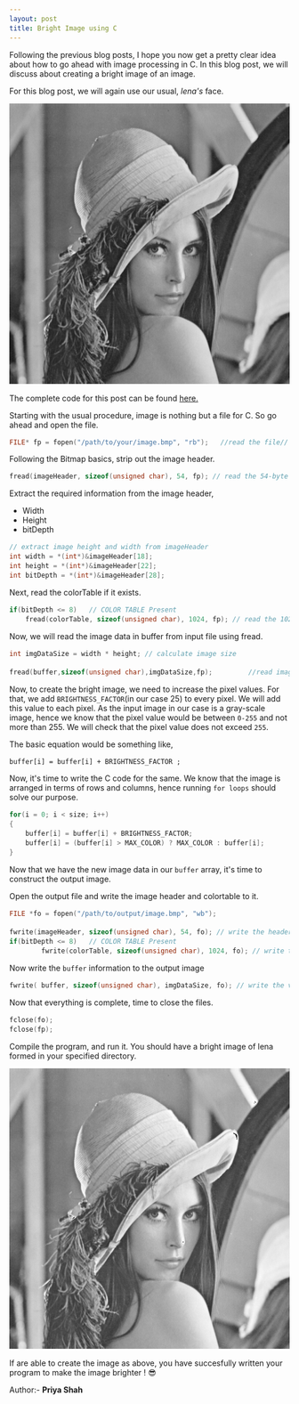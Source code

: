 ```yaml
---
layout: post
title: Bright Image using C
---
```


Following the previous blog posts, I hope you now get a pretty clear idea about how to go ahead with image processing in C. In this blog post, we will discuss about creating a bright image of an image.

For this blog post, we will again use our usual, *lena's* face.

![Lena Grayscale](/images/lena512.bmp "Lena Grayscale")

The complete code for this post can be found [here.](https://github.com/abhijitnathwani/image-processing/blob/master/image_bright.c)

Starting with the usual procedure, image is nothing but a file for C. So go ahead and open the file.

```c
FILE* fp = fopen("/path/to/your/image.bmp", "rb");   //read the file//
```

Following the Bitmap basics, strip out the image header.

```c
fread(imageHeader, sizeof(unsigned char), 54, fp); // read the 54-byte from fp to imageHeader
```

Extract the required information from the image header,
+ Width 
+ Height
+ bitDepth

```c
// extract image height and width from imageHeader      
int width = *(int*)&imageHeader[18];
int height = *(int*)&imageHeader[22];
int bitDepth = *(int*)&imageHeader[28];
```
Next, read the colorTable if it exists.

```c
if(bitDepth <= 8)	// COLOR TABLE Present
	fread(colorTable, sizeof(unsigned char), 1024, fp); // read the 1024-byte from fp to colorTable
```

Now, we will read the image data in buffer from input file using fread.

```c
int imgDataSize = width * height; // calculate image size

fread(buffer,sizeof(unsigned char),imgDataSize,fp);			//read image data
```

Now, to create the bright image, we need to increase the pixel values. For that, we add `BRIGHTNESS_FACTOR`(in our case 25) to every pixel. We will add this value to each pixel. As the input image in our case is a gray-scale image, hence we know that the pixel value would be between `0-255` and not more than 255. We will check that the pixel value does not exceed `255`.

The basic equation would be something like,

    buffer[i] = buffer[i] + BRIGHTNESS_FACTOR ;


Now, it's time to write the C code for the same. We know that the image is arranged in terms of rows and columns, hence running `for loops` should solve our purpose.

```c
for(i = 0; i < size; i++)
{
	buffer[i] = buffer[i] + BRIGHTNESS_FACTOR;
	buffer[i] = (buffer[i] > MAX_COLOR) ? MAX_COLOR : buffer[i];  
}
``` 

Now that we have the new image data in our `buffer` array, it's time to construct the output image.

Open the output file and write the image header and colortable to it.

```c
FILE *fo = fopen("/path/to/output/image.bmp", "wb");

fwrite(imageHeader, sizeof(unsigned char), 54, fo); // write the header back.
if(bitDepth <= 8)	// COLOR TABLE Present
       	fwrite(colorTable, sizeof(unsigned char), 1024, fo); // write the color table back
```

Now write the `buffer` information to the output image

```c
fwrite( buffer, sizeof(unsigned char), imgDataSize, fo); // write the values of the bright image.
```

Now that everything is complete, time to close the files.

```c
fclose(fo);
fclose(fp);
```

Compile the program, and run it. You should have a bright image of lena formed in your specified directory.

![Lena Bright](/images/lena_bright.bmp)

If are able to create the image as above, you have succesfully written your program to make the image brighter ! :sunglasses:

Author:- **Priya Shah**
